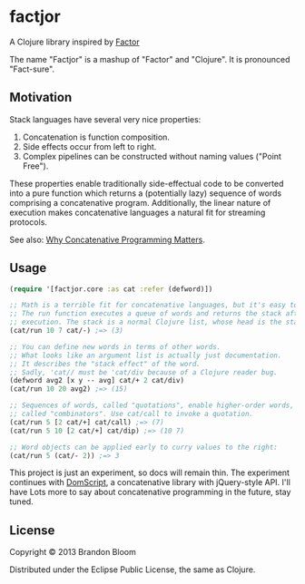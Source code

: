 # factjor

A Clojure library inspired by [Factor](http://www.factorcode.org)

The name "Factjor" is a mashup of "Factor" and "Clojure".
It is pronounced "Fact-sure".


## Motivation

Stack languages have several very nice properties:

1. Concatenation is function composition.
2. Side effects occur from left to right.
3. Complex pipelines can be constructed without naming values ("Point Free").

These properties enable traditionally side-effectual code to be converted into
a pure function which returns a (potentially lazy) sequence of words comprising
a concatenative program. Additionally, the linear nature of execution makes
concatenative languages a natural fit for streaming protocols.

See also: [Why Concatenative Programming Matters](http://evincarofautumn.blogspot.com/2012/02/why-concatenative-programming-matters.html).


## Usage

```clojure
(require '[factjor.core :as cat :refer (defword)])

;; Math is a terrible fit for concatenative languages, but it's easy to try.
;; The run function executes a queue of words and returns the stack after
;; execution. The stack is a normal Clojure list, whose head is the stack top.
(cat/run 10 7 cat/-) ;=> (3)

;; You can define new words in terms of other words.
;; What looks like an argument list is actually just documentation.
;; It describes the "stack effect" of the word.
;; Sadly, 'cat// must be 'cat/div because of a Clojure reader bug.
(defword avg2 [x y -- avg] cat/+ 2 cat/div)
(cat/run 10 20 avg2) ;=> (15)

;; Sequences of words, called "quotations", enable higher-order words,
;; called "combinators". Use cat/call to invoke a quotation.
(cat/run 5 [2 cat/+] cat/call) ;=> (7)
(cat/run 5 10 [2 cat/+] cat/dip) ;=> (10 7)

;; Word objects can be applied early to curry values to the right:
(cat/run 5 (cat/- 2)) ;=> 3
```

This project is just an experiment, so docs will remain thin.
The experiment continues with [DomScript](https://github.com/brandonbloom/domscript),
a concatenative library with jQuery-style API. I'll have Lots
more to say about concatenative programming in the future, stay tuned.


## License

Copyright © 2013 Brandon Bloom

Distributed under the Eclipse Public License, the same as Clojure.
